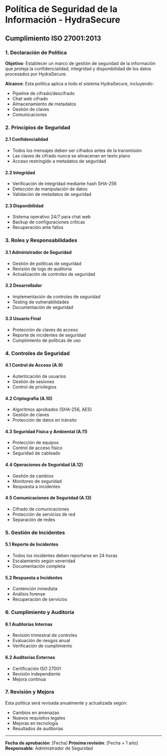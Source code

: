 # Política de Seguridad de la Información - HydraSecure
## Cumplimiento ISO 27001:2013

### 1. Declaración de Política

**Objetivo**: Establecer un marco de gestión de seguridad de la información que proteja la confidencialidad, integridad y disponibilidad de los datos procesados por HydraSecure.

**Alcance**: Esta política aplica a todo el sistema HydraSecure, incluyendo:
- Pipeline de cifrado/descifrado
- Chat web cifrado
- Almacenamiento de metadatos
- Gestión de claves
- Comunicaciones

### 2. Principios de Seguridad

#### 2.1 Confidencialidad
- Todos los mensajes deben ser cifrados antes de la transmisión
- Las claves de cifrado nunca se almacenan en texto plano
- Acceso restringido a metadatos de seguridad

#### 2.2 Integridad
- Verificación de integridad mediante hash SHA-256
- Detección de manipulación de datos
- Validación de metadatos de seguridad

#### 2.3 Disponibilidad
- Sistema operativo 24/7 para chat web
- Backup de configuraciones críticas
- Recuperación ante fallos

### 3. Roles y Responsabilidades

#### 3.1 Administrador de Seguridad
- Gestión de políticas de seguridad
- Revisión de logs de auditoría
- Actualización de controles de seguridad

#### 3.2 Desarrollador
- Implementación de controles de seguridad
- Testing de vulnerabilidades
- Documentación de seguridad

#### 3.3 Usuario Final
- Protección de claves de acceso
- Reporte de incidentes de seguridad
- Cumplimiento de políticas de uso

### 4. Controles de Seguridad

#### 4.1 Control de Acceso (A.9)
- Autenticación de usuarios
- Gestión de sesiones
- Control de privilegios

#### 4.2 Criptografía (A.10)
- Algoritmos aprobados (SHA-256, AES)
- Gestión de claves
- Protección de datos en tránsito

#### 4.3 Seguridad Física y Ambiental (A.11)
- Protección de equipos
- Control de acceso físico
- Seguridad de cableado

#### 4.4 Operaciones de Seguridad (A.12)
- Gestión de cambios
- Monitoreo de seguridad
- Respuesta a incidentes

#### 4.5 Comunicaciones de Seguridad (A.13)
- Cifrado de comunicaciones
- Protección de servicios de red
- Separación de redes

### 5. Gestión de Incidentes

#### 5.1 Reporte de Incidentes
- Todos los incidentes deben reportarse en 24 horas
- Escalamiento según severidad
- Documentación completa

#### 5.2 Respuesta a Incidentes
- Contención inmediata
- Análisis forense
- Recuperación de servicios

### 6. Cumplimiento y Auditoría

#### 6.1 Auditorías Internas
- Revisión trimestral de controles
- Evaluación de riesgos anual
- Verificación de cumplimiento

#### 6.2 Auditorías Externas
- Certificación ISO 27001
- Revisión independiente
- Mejora continua

### 7. Revisión y Mejora

Esta política será revisada anualmente y actualizada según:
- Cambios en amenazas
- Nuevos requisitos legales
- Mejoras en tecnología
- Resultados de auditorías

---

**Fecha de aprobación**: [Fecha]
**Próxima revisión**: [Fecha + 1 año]
**Responsable**: Administrador de Seguridad 